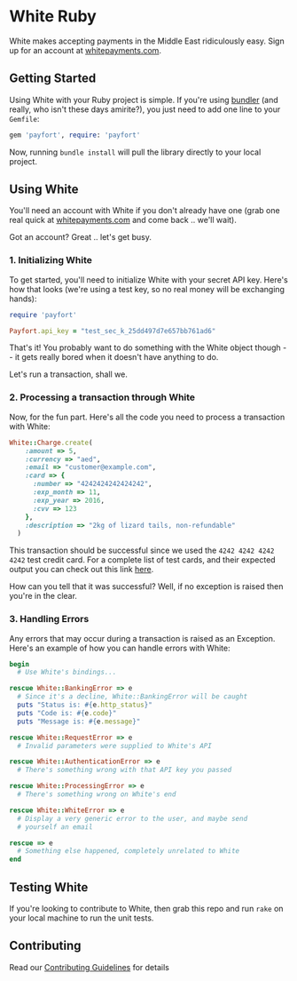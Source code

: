 # White Ruby

White makes accepting payments in the Middle East ridiculously easy. Sign up for an account at [whitepayments.com](http://whitepayments.com).

## Getting Started

Using White with your Ruby project is simple. If you're using [bundler](http://bundler.io) (and really, who isn't these days amirite?), you just need to add one line to your `Gemfile`:

```ruby
gem 'payfort', require: 'payfort'
```

Now, running `bundle install` will pull the library directly to your local project.

## Using White

You'll need an account with White if you don't already have one (grab one real quick at [whitepayments.com](http://whitepayments.com) and come back .. we'll wait).

Got an account? Great .. let's get busy.

### 1. Initializing White

To get started, you'll need to initialize White with your secret API key. Here's how that looks (we're using a test key, so no real money will be exchanging hands):

```ruby
require 'payfort'

Payfort.api_key = "test_sec_k_25dd497d7e657bb761ad6"
```

That's it! You probably want to do something with the White object though -- it gets really bored when it doesn't have anything to do.

Let's run a transaction, shall we.

### 2. Processing a transaction through White

Now, for the fun part. Here's all the code you need to process a transaction with White:

```ruby
White::Charge.create(
    :amount => 5,
    :currency => "aed",
    :email => "customer@example.com",
    :card => {
      :number => "4242424242424242",
      :exp_month => 11,
      :exp_year => 2016,
      :cvv => 123
    },
    :description => "2kg of lizard tails, non-refundable"
  )
```

This transaction should be successful since we used the `4242 4242 4242 4242` test credit card. For a complete list of test cards, and their expected output you can check out this link [here](https://whitepayments.com/docs/testing/).

How can you tell that it was successful? Well, if no exception is raised then you're in the clear.

### 3. Handling Errors

Any errors that may occur during a transaction is raised as an Exception. Here's an example of how you can handle errors with White:

```ruby
begin
  # Use White's bindings...

rescue White::BankingError => e
  # Since it's a decline, White::BankingError will be caught
  puts "Status is: #{e.http_status}"
  puts "Code is: #{e.code}"
  puts "Message is: #{e.message}"

rescue White::RequestError => e
  # Invalid parameters were supplied to White's API

rescue White::AuthenticationError => e
  # There's something wrong with that API key you passed

rescue White::ProcessingError => e
  # There's something wrong on White's end

rescue White::WhiteError => e
  # Display a very generic error to the user, and maybe send
  # yourself an email

rescue => e
  # Something else happened, completely unrelated to White
end
```

## Testing White
If you're looking to contribute to White, then grab this repo and run `rake` on your local machine to run the unit tests.

## Contributing

Read our [Contributing Guidelines](CONTRIBUTING.md) for details
